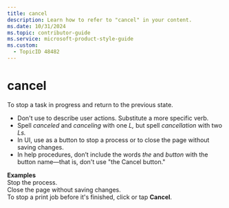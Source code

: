 ```yaml
---
title: cancel
description: Learn how to refer to "cancel" in your content.
ms.date: 10/31/2024
ms.topic: contributor-guide
ms.service: microsoft-product-style-guide
ms.custom:
  - TopicID 48482
---
```



# cancel

To stop a task in progress and return to the previous state.

- Don't use to describe user actions. Substitute a more specific verb.
- Spell *canceled* and *canceling* with one *L,* but spell *cancellation* with two *Ls.*
- In UI, use as a button to stop a process or to close the page without saving changes.
- In help procedures, don’t include the words *the* and *button* with the button name—that is, don't use "the Cancel button."

**Examples**  
Stop the process.  
Close the page without saving changes.  
To stop a print job before it's finished, click or tap **Cancel**.  